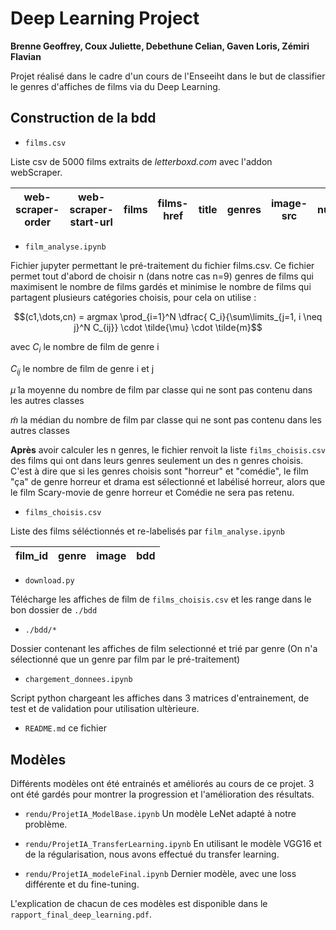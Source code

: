# Deep Learning Project

**Brenne Geoffrey, Coux Juliette, Debethune Celian, Gaven Loris, Zémiri Flavian**

Projet réalisé dans le cadre d'un cours de l'Enseeiht dans le but de classifier le genres d'affiches de films via du Deep Learning.

## Construction de la bdd

* `films.csv` 

Liste csv de 5000 films extraits de _letterboxd.com_ avec l'addon webScraper.

| web-scraper-order | web-scraper-start-url | films | films-href | title |genres | image-src | number |
| --- | --- | --- | --- | --- | --- | --- | --- | 


* `film_analyse.ipynb` 

Fichier jupyter permettant le pré-traitement du fichier films.csv. Ce fichier permet tout d'abord de choisir n (dans notre cas n=9) genres de films qui maximisent le nombre de films gardés et minimise le nombre de films qui partagent plusieurs catégories choisis, pour cela on utilise :


$$(c1,\dots,cn) = argmax \prod_{i=1}^N \dfrac{ C_i}{\sum\limits_{j=1, i \neq j}^N C_{ij}} \cdot \tilde{\mu} \cdot \tilde{m}$$

avec $C_i$ le nombre de film de genre i

$C_{ij}$ le nombre de film de genre i et j

$\tilde{\mu}$ la moyenne du nombre de film par classe qui ne sont pas contenu dans les autres classes

$\tilde{m}$ la médian du nombre de film par classe qui ne sont pas contenu dans les autres classes

**Après** avoir calculer les n genres, le fichier renvoit la liste `films_choisis.csv` des films qui ont dans leurs genres seulement un des n genres choisis.
C'est à dire que si les genres choisis sont "horreur" et "comédie", le film "ça" de genre horreur et drama est sélectionné et labélisé horreur, alors que le film Scary-movie de genre horreur et Comédie ne sera pas retenu.


* `films_choisis.csv` 

Liste des films séléctionnés et re-labelisés par `film_analyse.ipynb`

| film_id | genre | image | bdd |
| --- | --- | --- | --- |

* `download.py` 

Télécharge les affiches de film de `films_choisis.csv`  et les range dans le bon dossier de `./bdd`

* `./bdd/*`

Dossier contenant les affiches de film selectionné et trié par genre (On n'a sélectionné que un genre par film par le pré-traitement)

* `chargement_donnees.ipynb`

Script python chargeant les affiches dans 3 matrices d'entrainement, de test et de validation pour utilisation ultèrieure.

* `README.md` ce fichier

## Modèles

Différents modèles ont été entrainés et améliorés au cours de ce projet. 3 ont été gardés pour montrer la progression et l'amélioration des résultats.

* `rendu/ProjetIA_ModelBase.ipynb` 
Un modèle LeNet adapté à notre problème.

* `rendu/ProjetIA_TransferLearning.ipynb`
En utilisant le modèle VGG16 et de la régularisation, nous avons effectué du transfer learning.

* `rendu/ProjetIA_modeleFinal.ipynb`
Dernier modèle, avec une loss différente et du fine-tuning.

L'explication de chacun de ces modèles est disponible dans le `rapport_final_deep_learning.pdf`.


